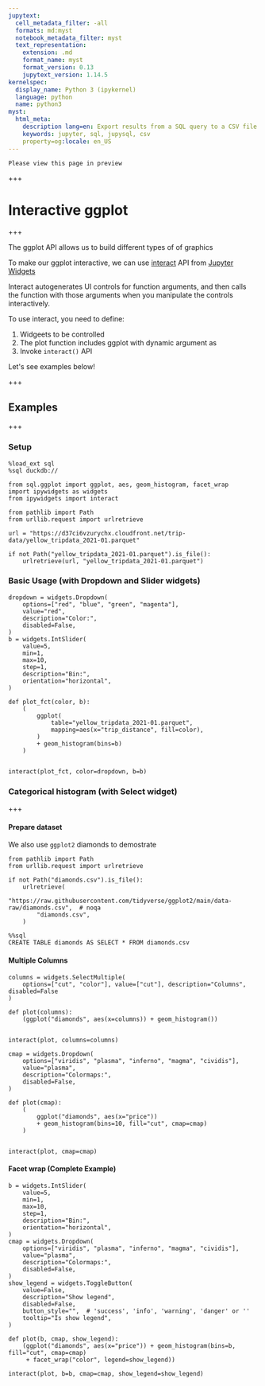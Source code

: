 ```yaml
---
jupytext:
  cell_metadata_filter: -all
  formats: md:myst
  notebook_metadata_filter: myst
  text_representation:
    extension: .md
    format_name: myst
    format_version: 0.13
    jupytext_version: 1.14.5
kernelspec:
  display_name: Python 3 (ipykernel)
  language: python
  name: python3
myst:
  html_meta:
    description lang=en: Export results from a SQL query to a CSV file from Jupyter
    keywords: jupyter, sql, jupysql, csv
    property=og:locale: en_US
---
```


```{note}
Please view this page in preview
```

+++

# Interactive ggplot

+++

The ggplot API allows us to build different types of of graphics

To make our ggplot interactive, we can use [interact](https://ipywidgets.readthedocs.io/en/stable/examples/Using%20Interact.html#using-interact) API from [Jupyter Widgets](https://ipywidgets.readthedocs.io/en/stable/index.html#jupyter-widgets)

Interact autogenerates UI controls for function arguments, and then calls the function with those arguments when you manipulate the controls interactively.

To use interact, you need to define:

1. Widgeets to be controlled
2. The plot function includes ggplot with dynamic argument as
3. Invoke `interact()` API

Let's see examples below!

+++

## Examples

+++

### Setup

```{code-cell} ipython3
%load_ext sql
%sql duckdb://
```

```{code-cell} ipython3
from sql.ggplot import ggplot, aes, geom_histogram, facet_wrap
import ipywidgets as widgets
from ipywidgets import interact
```

```{code-cell} ipython3
from pathlib import Path
from urllib.request import urlretrieve

url = "https://d37ci6vzurychx.cloudfront.net/trip-data/yellow_tripdata_2021-01.parquet"

if not Path("yellow_tripdata_2021-01.parquet").is_file():
    urlretrieve(url, "yellow_tripdata_2021-01.parquet")
```

### Basic Usage (with Dropdown and Slider widgets)

```{code-cell} ipython3
dropdown = widgets.Dropdown(
    options=["red", "blue", "green", "magenta"],
    value="red",
    description="Color:",
    disabled=False,
)
b = widgets.IntSlider(
    value=5,
    min=1,
    max=10,
    step=1,
    description="Bin:",
    orientation="horizontal",
)
```

```{code-cell} ipython3
def plot_fct(color, b):
    (
        ggplot(
            table="yellow_tripdata_2021-01.parquet",
            mapping=aes(x="trip_distance", fill=color),
        )
        + geom_histogram(bins=b)
    )


interact(plot_fct, color=dropdown, b=b)
```

### Categorical histogram (with Select widget)

+++

#### Prepare dataset

We also use `ggplot2` diamonds to demostrate

```{code-cell} ipython3
from pathlib import Path
from urllib.request import urlretrieve

if not Path("diamonds.csv").is_file():
    urlretrieve(
        "https://raw.githubusercontent.com/tidyverse/ggplot2/main/data-raw/diamonds.csv",  # noqa
        "diamonds.csv",
    )
```

```{code-cell} ipython3
%%sql
CREATE TABLE diamonds AS SELECT * FROM diamonds.csv
```

#### Multiple Columns

```{code-cell} ipython3
columns = widgets.SelectMultiple(
    options=["cut", "color"], value=["cut"], description="Columns", disabled=False
)
```

```{code-cell} ipython3
def plot(columns):
    (ggplot("diamonds", aes(x=columns)) + geom_histogram())


interact(plot, columns=columns)
```

```{code-cell} ipython3
cmap = widgets.Dropdown(
    options=["viridis", "plasma", "inferno", "magma", "cividis"],
    value="plasma",
    description="Colormaps:",
    disabled=False,
)
```

```{code-cell} ipython3
def plot(cmap):
    (
        ggplot("diamonds", aes(x="price"))
        + geom_histogram(bins=10, fill="cut", cmap=cmap)
    )


interact(plot, cmap=cmap)
```

#### Facet wrap (Complete Example)

```{code-cell} ipython3
b = widgets.IntSlider(
    value=5,
    min=1,
    max=10,
    step=1,
    description="Bin:",
    orientation="horizontal",
)
cmap = widgets.Dropdown(
    options=["viridis", "plasma", "inferno", "magma", "cividis"],
    value="plasma",
    description="Colormaps:",
    disabled=False,
)
show_legend = widgets.ToggleButton(
    value=False,
    description="Show legend",
    disabled=False,
    button_style="",  # 'success', 'info', 'warning', 'danger' or ''
    tooltip="Is show legend",
)
```

```{code-cell} ipython3
def plot(b, cmap, show_legend):
    (ggplot("diamonds", aes(x="price")) + geom_histogram(bins=b, fill="cut", cmap=cmap)
     + facet_wrap("color", legend=show_legend))
```

```{code-cell} ipython3
interact(plot, b=b, cmap=cmap, show_legend=show_legend)
```

```{code-cell} ipython3

```
